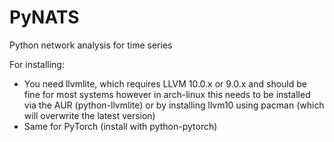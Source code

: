 # PyNATS
Python network analysis for time series

For installing:
- You need llvmlite, which requires LLVM 10.0.x or 9.0.x and should be fine for most systems however in arch-linux this needs to be installed via the AUR (python-llvmlite) or by installing llvm10 using pacman (which will overwrite the latest version)
- Same for PyTorch (install with python-pytorch)

